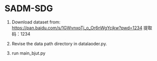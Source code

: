# SADM-SDG
1. Download dataset from: 
https://pan.baidu.com/s/1GWvnxoTj_o_Or6nWgYcjkw?pwd=1234 
提取码：1234

2. Revise the data path directory in datalaoder.py.
3. run main_bjut.py
